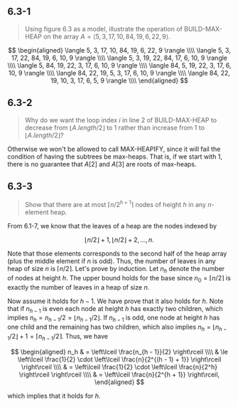 ## 6.3-1

> Using figure 6.3 as a model, illustrate the operation of $\text{BUILD-MAX-HEAP}$ on the array $A = \langle 5, 3, 17, 10, 84, 19, 6, 22, 9 \rangle$.

$$
\begin{aligned}
\langle  5,  3, 17, 10, 84, 19, 6, 22, 9 \rangle \\\\
\langle  5,  3, 17, 22, 84, 19, 6, 10, 9 \rangle \\\\
\langle  5,  3, 19, 22, 84, 17, 6, 10, 9 \rangle \\\\
\langle  5, 84, 19, 22,  3, 17, 6, 10, 9 \rangle \\\\
\langle 84,  5, 19, 22,  3, 17, 6, 10, 9 \rangle \\\\
\langle 84, 22, 19,  5,  3, 17, 6, 10, 9 \rangle \\\\
\langle 84, 22, 19, 10,  3, 17, 6,  5, 9 \rangle \\\\
\end{aligned}
$$

## 6.3-2

> Why do we want the loop index $i$ in line 2 of $\text{BUILD-MAX-HEAP}$ to decrease from $\lfloor A.length / 2 \rfloor$ to $1$ rather than increase from $1$ to $\lfloor A.length/2 \rfloor$?

Otherwise we won't be allowed to call $\text{MAX-HEAPIFY}$, since it will fail the condition of having the subtrees be max-heaps. That is, if we start with $1$, there is no guarantee that $A[2]$ and $A[3]$ are roots of max-heaps.

## 6.3-3

> Show that there are at most $\lceil n / 2^{h + 1} \rceil$ nodes of height $h$ in any $n$-element heap.

From 6.1-7, we know that the leaves of a heap are the nodes indexed by

$$\left\lfloor n / 2 \right\rfloor + 1, \left\lfloor n / 2 \right\rfloor + 2, \dots, n.$$

Note that those elements corresponds to the second half of the heap array (plus the middle element if $n$ is odd). Thus, the number of leaves in any heap of size $n$ is $\left\lceil n / 2 \right\rceil$. Let's prove by induction. Let $n_h$ denote the number of nodes at height $h$. The upper bound holds for the base since $n_0 = \left\lceil n / 2 \right\rceil$ is exactly the number of leaves in a heap of size $n$.

Now assume it holds for $h − 1$. We have prove that it also holds for $h$. Note that if $n_{h - 1}$ is even each node at height $h$ has exactly two children, which implies $n_h = n_{h - 1} / 2 = \left\lfloor n_{h - 1} / 2 \right\rfloor$. If $n_{h - 1}$ is odd, one node at height $h$ has one child and the remaining has two children, which also implies $n_h = \left\lfloor n_{h - 1} / 2 \right\rfloor + 1 = \left\lceil n_{h - 1} / 2 \right\rceil$. Thus, we have

$$
\begin{aligned}
n_h & =   \left\lceil \frac{n_{h - 1}}{2} \right\rceil \\\\
    & \le \left\lceil \frac{1}{2} \cdot \left\lceil \frac{n}{2^{(h - 1) + 1}} \right\rceil \right\rceil \\\\
    & =   \left\lceil \frac{1}{2} \cdot \left\lceil \frac{n}{2^h} \right\rceil \right\rceil \\\\
    & =   \left\lceil \frac{n}{2^{h + 1}} \right\rceil,
\end{aligned}
$$

which implies that it holds for $h$.
